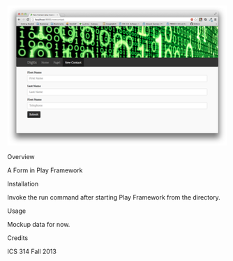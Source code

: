 ![screenshot](doc/output.png)

Overview

A Form in Play Framework

Installation

Invoke the run command after starting Play Framework from the directory.

Usage

Mockup data for now.

Credits

ICS 314 Fall 2013
